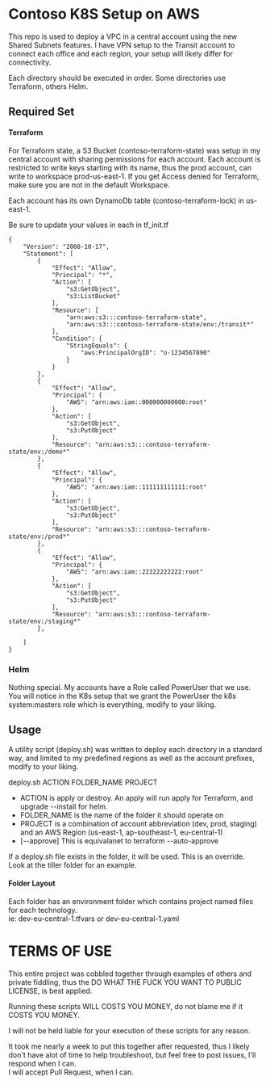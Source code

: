 # Contoso K8S Setup on AWS 

This repo is used to deploy a VPC in a central account using the new Shared Subnets features. I have VPN setup to the Transit account to connect each office and each region, your setup will likely differ for connectivity.

Each directory should be executed in order.  Some directories use Terraform, others Helm.

## Required Set

#### Terraform

For Terraform state, a S3 Bucket (contoso-terraform-state)  was setup in my central account with sharing permissions for each account.  Each account is restricted to write keys starting with its name, thus the prod account, can write to workspace prod-us-east-1.  If you get Access denied for Terraform, make sure you are not in the default Workspace.

Each account has its own DynamoDb table (contoso-terraform-lock) in us-east-1.  

Be sure to update your values in each in tf_init.tf

```
{
    "Version": "2008-10-17",
    "Statement": [
        {
            "Effect": "Allow",
            "Principal": "*",
            "Action": [
                "s3:GetObject",
                "s3:ListBucket"
            ],
            "Resource": [
                "arn:aws:s3:::contoso-terraform-state",
                "arn:aws:s3:::contoso-terraform-state/env:/transit*"
            ],
            "Condition": {
                "StringEquals": {
                    "aws:PrincipalOrgID": "o-1234567890"
                }
            }
        },
        {
            "Effect": "Allow",
            "Principal": {
                "AWS": "arn:aws:iam::000000000000:root"
            },
            "Action": [
                "s3:GetObject",
                "s3:PutObject"
            ],
            "Resource": "arn:aws:s3:::contoso-terraform-state/env:/demo*"
        },
        {
            "Effect": "Allow",
            "Principal": {
                "AWS": "arn:aws:iam::111111111111:root"
            },
            "Action": [
                "s3:GetObject",
                "s3:PutObject"
            ],
            "Resource": "arn:aws:s3:::contoso-terraform-state/env:/prod*"
        },
        {
            "Effect": "Allow",
            "Principal": {
                "AWS": "arn:aws:iam::22222222222:root"
            },
            "Action": [
                "s3:GetObject",
                "s3:PutObject"
            ],
            "Resource": "arn:aws:s3:::contoso-terraform-state/env:/staging*"
        },

    ]
}
```

### Helm
Nothing special.   My accounts have a Role called PowerUser that we use.  You will notice in the K8s setup that we grant the PowerUser the k8s system:masters role which is everything, modify to your liking.

## Usage

A utility script (deploy.sh) was written to deploy each directory in a standard way, and limited to my predefined regions as well as the account prefixes, modify to your liking.

deploy.sh ACTION  FOLDER_NAME  PROJECT

-  ACTION is apply or destroy.   An apply will run apply for Terraform, and upgrade --install for helm.
-  FOLDER_NAME is the name of the folder it should operate on
-  PROJECT is a combination of account abbreviation (dev, prod, staging) and an AWS Region (us-east-1, ap-southeast-1, eu-central-1)
-  [--approve] This is equivalanet to terraform --auto-approve

If a deploy.sh file exists in the folder, it will be used.  This is an override.  Look at the tiller folder for an example.   


#### Folder Layout
Each folder has an environment folder which contains project named files for each technology.  
ie:  dev-eu-central-1.tfvars    or dev-eu-central-1.yaml


# TERMS OF USE
This entire project was cobbled together through examples of others and private fiddling, thus the DO WHAT THE FUCK YOU WANT TO PUBLIC LICENSE, is best applied.

Running these scripts WILL COSTS YOU MONEY, do not blame me if it COSTS YOU MONEY.

I will not be held liable for your execution of these scripts for any reason.

It took me nearly a week to put this together after requested, thus I likely don't have alot of time to help troubleshoot, but feel free to post issues, I'll respond when I can.   
I will accept Pull Request, when I can.





